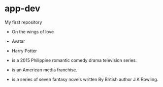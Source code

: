 # app-dev
My first repository
- On the wings of love
- Avatar
- Harry Potter

- is a 2015 Philippine romantic comedy drama television series.
- is an American media franchise.
- is a series of seven fantasy novels written By British author J.K Rowling.
